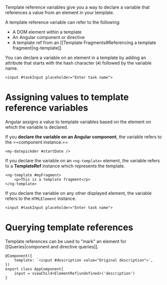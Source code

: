 
Template reference variables give you a way to declare a variable that references a value from an element in your template.

A template reference variable can refer to the following:
- A DOM element within a template
- An Angular component or directive
- A template ref from an [[Template Fragments#Referencing a template fragment|ng-template]]

You can declare a variable on an element in a template by adding an attribute that starts with the hash character (`#`) followed by the variable name.

```angular-html
<input #taskInput placeholder="Enter task name">
```

# Assigning values to template reference variables

Angular assigns a value to template variables based on the element on which the variable is declared.

If you **declare the variable on an Angular component**, the variable refers to the ==component instance.==

```angular-html
<my-datepickder #startDate />
```

If you declare the variable on an `<ng-template>` element, the variable refers to a **TemplateRef** instance which represents the template.

```angular-html
<ng-template #myFragment>
	<p>This is a template fragment</p>
</ng-template>
```

If you declare the variable on any other displayed element, the variable refers to the `HTMLElement` instance.

```angular-html
<input #taskInput placeholder="Enter task name">
```

# Querying template references

Template references can be used to "mark" an element for [[Queries|component and directive queries]]. 

```angular-ts
@Component({
	template: `<input #description value="Original description">`,		
})
export class AppComponent{
	input = viewChild<ElementRef|undefined>('description')
}
```

